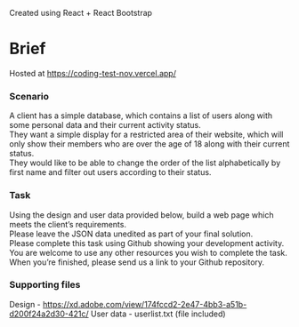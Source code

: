 Created using React + React Bootstrap

# Brief
Hosted at https://coding-test-nov.vercel.app/
### Scenario
A client has a simple database, which contains a list of users along with some personal data and their current activity status.<br>
They want a simple display for a restricted area of their website, which will only show their members who are over the age of 18 along with their current status.<br>
They would like to be able to change the order of the list alphabetically by first name and filter out users according to their status.<br>

### Task
Using the design and user data provided below, build a web page which meets the client’s requirements.<br>
Please leave the JSON data unedited as part of your final solution.<br>
Please complete this task using Github showing your development activity.<br>
You are welcome to use any other resources you wish to complete the task.<br>
When you’re finished, please send us a link to your Github repository.<br>

### Supporting files
Design - https://xd.adobe.com/view/174fccd2-2e47-4bb3-a51b-d200f24a2d30-421c/
User data - userlist.txt (file included) 


